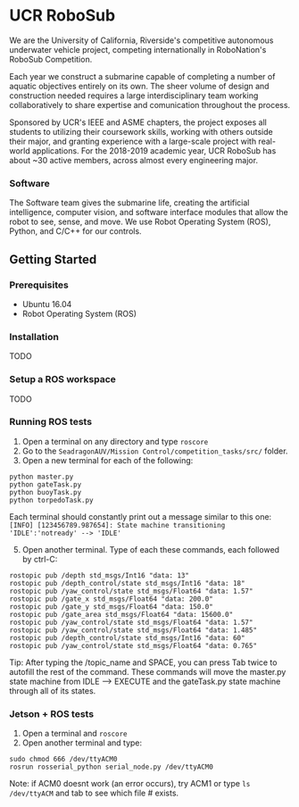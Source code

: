 # UCR RoboSub

We are the University of California, Riverside's competitive autonomous underwater vehicle project, competing internationally in RoboNation's RoboSub Competition.

Each year we construct a submarine capable of completing a number of aquatic objectives entirely on its own. The sheer volume of design and construction needed requires a large interdisciplinary team working collaboratively to share expertise and comunication throughout the process.

Sponsored by UCR's IEEE and ASME chapters, the project exposes all students to utilizing their coursework skills, working with others outside their major, and granting experience with a large-scale project with real-world applications. For the 2018-2019 academic year, UCR RoboSub has about \~30 active members, across almost every engineering major.

### Software

The Software team gives the submarine life, creating the artificial intelligence, computer vision, and software interface modules that allow the robot to see, sense, and move. We use Robot Operating System (ROS), Python, and C/C++ for our controls.

## Getting Started

### Prerequisites

* Ubuntu 16.04
* Robot Operating System (ROS) 

### Installation

TODO

### Setup a ROS workspace

TODO

### Running ROS tests

1. Open a terminal on any directory and type `roscore`
2. Go to the `SeadragonAUV/Mission Control/competition_tasks/src/` folder.
3. Open a new terminal for each of the following:
```
python master.py
python gateTask.py
python buoyTask.py
python torpedoTask.py
```
Each terminal should constantly print out a message similar to this one: `[INFO] [123456789.987654]: State machine transitioning 'IDLE':'notready' --> 'IDLE'`

5. Open another terminal. Type of each these commands, each followed by ctrl-C:
```
rostopic pub /depth std_msgs/Int16 "data: 13"
rostopic pub /depth_control/state std_msgs/Int16 "data: 18"
rostopic pub /yaw_control/state std_msgs/Float64 "data: 1.57"
rostopic pub /gate_x std_msgs/Float64 "data: 200.0"
rostopic pub /gate_y std_msgs/Float64 "data: 150.0"
rostopic pub /gate_area std_msgs/Float64 "data: 15600.0"
rostopic pub /yaw_control/state std_msgs/Float64 "data: 1.57"
rostopic pub /yaw_control/state std_msgs/Float64 "data: 1.485"
rostopic pub /depth_control/state std_msgs/Int16 "data: 60"
rostopic pub /yaw_control/state std_msgs/Float64 "data: 0.765"
```
Tip: After typing the /topic_name and SPACE, you can press Tab twice to autofill the rest of the command.
These commands will move the master.py state machine from IDLE --> EXECUTE and the gateTask.py state machine through all of its states.

### Jetson + ROS tests
1. Open a terminal and `roscore`
2. Open another terminal and type:
```
sudo chmod 666 /dev/ttyACM0
rosrun rosserial_python serial_node.py /dev/ttyACM0
```
Note: if ACM0 doesnt work (an error occurs), try ACM1 or type `ls /dev/ttyACM` and tab to see which file # exists.

